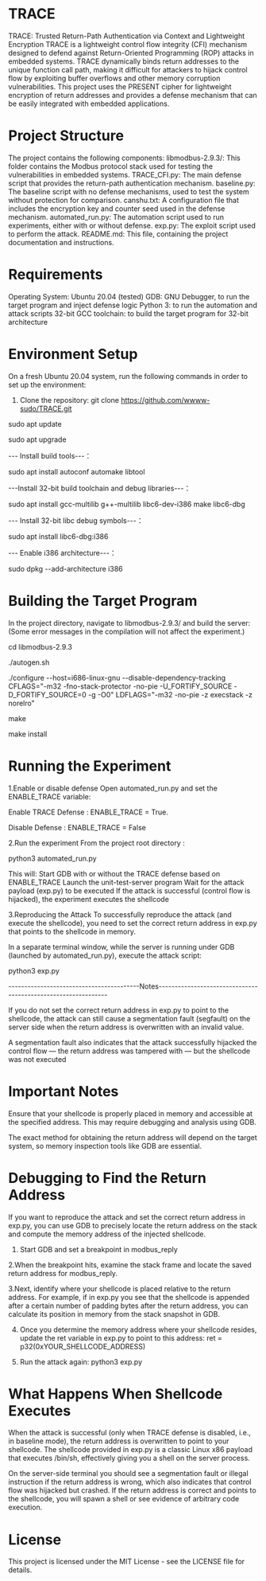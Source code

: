 # TRACE
TRACE: Trusted Return-Path Authentication via Context and Lightweight Encryption TRACE is a lightweight control flow integrity (CFI) mechanism designed to defend against Return-Oriented Programming (ROP) attacks in embedded systems. TRACE dynamically binds return addresses to the unique function call path, making it difficult for attackers to hijack control flow by exploiting buffer overflows and other memory corruption vulnerabilities. This project uses the PRESENT cipher for lightweight encryption of return addresses and provides a defense mechanism that can be easily integrated with embedded applications.
# Project Structure
The project contains the following components:
libmodbus-2.9.3/: This folder contains the Modbus protocol stack used for testing the vulnerabilities in embedded systems.
TRACE_CFI.py: The main defense script that provides the return-path authentication mechanism.
baseline.py: The baseline script with no defense mechanisms, used to test the system without protection for comparison.
canshu.txt: A configuration file that includes the encryption key and counter seed used in the defense mechanism.
automated_run.py: The automation script used to run experiments, either with or without defense.
exp.py: The exploit script used to perform the attack.
README.md: This file, containing the project documentation and instructions.

# Requirements
Operating System: Ubuntu 20.04 (tested)
GDB: GNU Debugger, to run the target program and inject defense logic
Python 3: to run the automation and attack scripts
32-bit GCC toolchain: to build the target program for 32-bit architecture

# Environment Setup
On a fresh Ubuntu 20.04 system, run the following commands in order to set up the environment:

1. Clone the repository: git clone https://github.com/wwww-sudo/TRACE.git

sudo apt update

sudo apt upgrade

--- Install build tools---：

sudo apt install autoconf automake libtool

---Install 32-bit build toolchain and debug libraries---：

sudo apt install gcc-multilib g++-multilib libc6-dev-i386 make libc6-dbg

--- Install 32-bit libc debug symbols---：

sudo apt install libc6-dbg:i386

--- Enable i386 architecture---：

sudo dpkg --add-architecture i386

# Building the Target Program
In the project directory, navigate to libmodbus-2.9.3/ and build the server:(Some error messages in the compilation will not affect the experiment.)

cd libmodbus-2.9.3

./autogen.sh

./configure   --host=i686-linux-gnu   --disable-dependency-tracking   CFLAGS="-m32 -fno-stack-protector -no-pie -U_FORTIFY_SOURCE -D_FORTIFY_SOURCE=0 -g -O0"   LDFLAGS="-m32 -no-pie -z execstack -z norelro"

make

make install

# Running the Experiment
1.Enable or disable defense
Open automated_run.py and set the ENABLE_TRACE variable:

Enable TRACE Defense : ENABLE_TRACE = True.

Disable Defense : ENABLE_TRACE = False

2.Run the experiment
From the project root directory : 

python3 automated_run.py

This will:
Start GDB with or without the TRACE defense based on ENABLE_TRACE
Launch the unit-test-server program
Wait for the attack payload (exp.py) to be executed
If the attack is successful (control flow is hijacked), the experiment executes the shellcode

3.Reproducing the Attack
To successfully reproduce the attack (and execute the shellcode), you need to set the correct return address in exp.py that points to the shellcode in memory.

In a separate terminal window, while the server is running under GDB (launched by automated_run.py), execute the attack script: 

python3 exp.py

-----------------------------------------Notes--------------------------------------------------------------

If you do not set the correct return address in exp.py to point to the shellcode, the attack can still cause a segmentation fault (segfault) on the server side when the return address is overwritten with an invalid value.

A segmentation fault also indicates that the attack successfully hijacked the control flow — the return address was tampered with — but the shellcode was not executed

# Important Notes
Ensure that your shellcode is properly placed in memory and accessible at the specified address. This may require debugging and analysis using GDB.

The exact method for obtaining the return address will depend on the target system, so memory inspection tools like GDB are essential.

# Debugging to Find the Return Address
If you want to reproduce the attack and set the correct return address in exp.py, you can use GDB to precisely locate the return address on the stack and compute the memory address of the injected shellcode.

1. Start GDB and set a breakpoint in modbus_reply

2.When the breakpoint hits, examine the stack frame and locate the saved return address for modbus_reply.

3.Next, identify where your shellcode is placed relative to the return address.
For example, if in exp.py you see that the shellcode is appended after a certain number of padding bytes after the return address, you can calculate its position in memory from the stack snapshot in GDB.

4. Once you determine the memory address where your shellcode resides, update the ret variable in exp.py to point to this address: ret = p32(0xYOUR_SHELLCODE_ADDRESS)

5. Run the attack again: python3 exp.py

# What Happens When Shellcode Executes
When the attack is successful (only when TRACE defense is disabled, i.e., in baseline mode), the return address is overwritten to point to your shellcode.
The shellcode provided in exp.py is a classic Linux x86 payload that executes /bin/sh, effectively giving you a shell on the server process.

On the server-side terminal you should see a segmentation fault or illegal instruction if the return address is wrong, which also indicates that control flow was hijacked but crashed.
If the return address is correct and points to the shellcode, you will spawn a shell or see evidence of arbitrary code execution.
# License
This project is licensed under the MIT License - see the LICENSE file for details.



